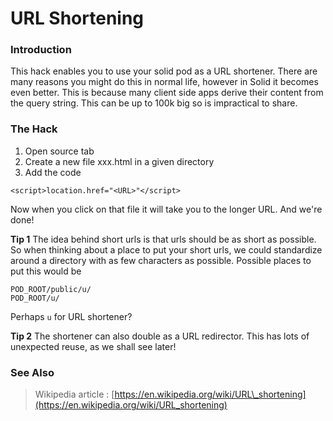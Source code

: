# URL Shortening

### Introduction

This hack enables you to use your solid pod as a URL shortener.  There are many reasons you might do this in normal life, however in Solid it becomes even better.  This is because many client side apps derive their content from the query string.  This can be up to 100k big so is impractical to share.

### The Hack

1. Open source tab
2. Create a new file xxx.html in a given directory
3. Add the code

```text
<script>location.href="<URL>"</script>
```

Now when you click on that file it will take you to the longer URL.   And we're done!

**Tip 1** The idea behind short urls is that urls should be as short as possible. So when thinking about a place to put your short urls, we could standardize around a directory with as few characters as possible. Possible places to put this would be

```text
POD_ROOT/public/u/
POD_ROOT/u/
```

 Perhaps `u` for URL shortener?  

**Tip 2** The shortener can also double as a URL redirector.  This has lots of unexpected reuse, as we shall see later!

### See Also

> Wikipedia article : [https://en.wikipedia.org/wiki/URL\_shortening](https://en.wikipedia.org/wiki/URL_shortening)




